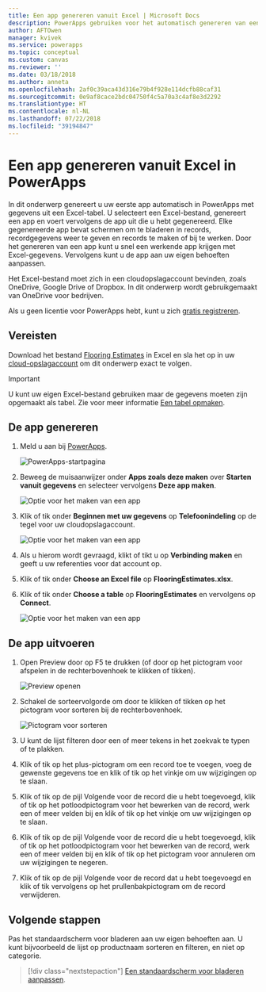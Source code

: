 ```yaml
---
title: Een app genereren vanuit Excel | Microsoft Docs
description: PowerApps gebruiken voor het automatisch genereren van een app met een Excel-bestand dat is opgeslagen in een cloud-opslagaccount
author: AFTOwen
manager: kvivek
ms.service: powerapps
ms.topic: conceptual
ms.custom: canvas
ms.reviewer: ''
ms.date: 03/18/2018
ms.author: anneta
ms.openlocfilehash: 2af0c39aca43d316e79b4f928e114dcfb88caf31
ms.sourcegitcommit: 0e9af8cace2bdc04750f4c5a70a3c4af8e3d2292
ms.translationtype: HT
ms.contentlocale: nl-NL
ms.lasthandoff: 07/22/2018
ms.locfileid: "39194847"
---
```

# <a name="generate-an-app-from-excel-in-powerapps"></a>Een app genereren vanuit Excel in PowerApps
In dit onderwerp genereert u uw eerste app automatisch in PowerApps met gegevens uit een Excel-tabel. U selecteert een Excel-bestand, genereert een app en voert vervolgens de app uit die u hebt gegenereerd. Elke gegenereerde app bevat schermen om te bladeren in records, recordgegevens weer te geven en records te maken of bij te werken. Door het genereren van een app kunt u snel een werkende app krijgen met Excel-gegevens. Vervolgens kunt u de app aan uw eigen behoeften aanpassen. 

Het Excel-bestand moet zich in een cloudopslagaccount bevinden, zoals OneDrive, Google Drive of Dropbox. In dit onderwerp wordt gebruikgemaakt van OneDrive voor bedrijven.

Als u geen licentie voor PowerApps hebt, kunt u zich [gratis registreren](../signup-for-powerapps.md).

## <a name="prerequisites"></a>Vereisten ##
Download het bestand [Flooring Estimates](https://az787822.vo.msecnd.net/documentation/get-started-from-data/FlooringEstimates.xlsx) in Excel en sla het op in uw [cloud-opslagaccount](connections/cloud-storage-blob-connections.md) om dit onderwerp exact te volgen.

> [!IMPORTANT]
> U kunt uw eigen Excel-bestand gebruiken maar de gegevens moeten zijn opgemaakt als tabel. Zie voor meer informatie [Een tabel opmaken](how-to-excel-tips.md). 

## <a name="generate-the-app"></a>De app genereren
1. Meld u aan bij [PowerApps](https://web.powerapps.com?utm_source=padocs&utm_medium=linkinadoc&utm_campaign=referralsfromdoc).

    ![PowerApps-startpagina](./media/get-started-create-from-data/sign-in.png)

1. Beweeg de muisaanwijzer onder **Apps zoals deze maken** over **Starten vanuit gegevens** en selecteer vervolgens **Deze app maken**.

    ![Optie voor het maken van een app](./media/get-started-create-from-data/make-this-app.png)

1. Klik of tik onder **Beginnen met uw gegevens** op **Telefoonindeling** op de tegel voor uw cloudopslagaccount.

    ![Optie voor het maken van een app](./media/get-started-create-from-data/odfb-tile.png)

1. Als u hierom wordt gevraagd, klikt of tikt u op **Verbinding maken** en geeft u uw referenties voor dat account op.

1. Klik of tik onder **Choose an Excel file** op **FlooringEstimates.xlsx**. 

1. Klik of tik onder **Choose a table** op **FlooringEstimates** en vervolgens op **Connect**.

    ![Optie voor het maken van een app](./media/get-started-create-from-data/choose-table.png)

## <a name="run-the-app"></a>De app uitvoeren
1. Open Preview door op F5 te drukken (of door op het pictogram voor afspelen in de rechterbovenhoek te klikken of tikken).

    ![Preview openen](./media/get-started-create-from-data/open-preview.png)

1. Schakel de sorteervolgorde om door te klikken of tikken op het pictogram voor sorteren bij de rechterbovenhoek.

    ![Pictogram voor sorteren](./media/get-started-create-from-data/sort-icon.png)

1. U kunt de lijst filteren door een of meer tekens in het zoekvak te typen of te plakken.

1. Klik of tik op het plus-pictogram om een record toe te voegen, voeg de gewenste gegevens toe en klik of tik op het vinkje om uw wijzigingen op te slaan.

1. Klik of tik op de pijl Volgende voor de record die u hebt toegevoegd, klik of tik op het potloodpictogram voor het bewerken van de record, werk een of meer velden bij en klik of tik op het vinkje om uw wijzigingen op te slaan.

1. Klik of tik op de pijl Volgende voor de record die u hebt toegevoegd, klik of tik op het potloodpictogram voor het bewerken van de record, werk een of meer velden bij en klik of tik op het pictogram voor annuleren om uw wijzigingen te negeren.

1. Klik of tik op de pijl Volgende voor de record dat u hebt toegevoegd en klik of tik vervolgens op het prullenbakpictogram om de record verwijderen.

## <a name="next-steps"></a>Volgende stappen
Pas het standaardscherm voor bladeren aan uw eigen behoeften aan. U kunt bijvoorbeeld de lijst op productnaam sorteren en filteren, en niet op categorie.

> [!div class="nextstepaction"]
> [Een standaardscherm voor bladeren aanpassen](customize-layout-sharepoint.md).